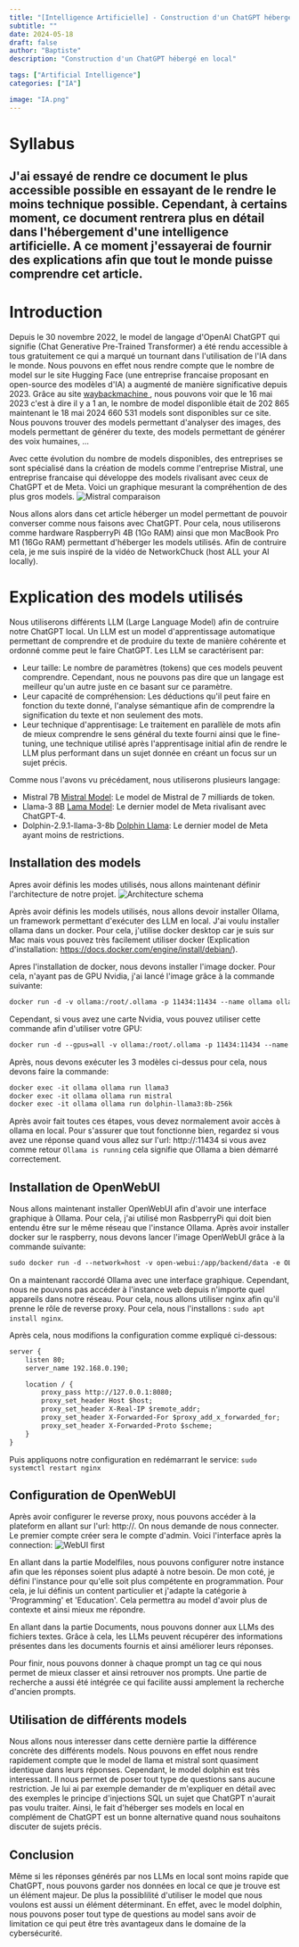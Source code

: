 ```yaml
---
title: "[Intelligence Artificielle] - Construction d'un ChatGPT hébergé en local "
subtitle: ""
date: 2024-05-18
draft: false
author: "Baptiste"
description: "Construction d'un ChatGPT hébergé en local"

tags: ["Artificial Intelligence"]
categories: ["IA"]

image: "IA.png"
---
```

# Syllabus 
J'ai essayé de rendre ce document le plus accessible possible en essayant de le rendre le moins technique possible. Cependant, à certains moment, ce document rentrera plus en détail dans l'hébergement d'une intelligence artificielle. A ce moment j'essayerai de fournir des explications afin que tout le monde puisse comprendre cet article.
---

# Introduction 
Depuis le 30 novembre 2022, le model de langage d'OpenAI ChatGPT qui signifie (Chat Generative Pre-Trained Transformer) a été rendu accessible à tous gratuitement ce qui a marqué un tournant dans l'utilisation de l'IA dans le monde. Nous pouvons en effet nous rendre compte que le nombre de model sur le site Hugging Face (une entreprise francaise proposant en open-source des modèles d'IA) a augmenté de manière significative depuis 2023. Grâce au site [waybackmachine ](https://web.archive.org), nous pouvons voir que le 16 mai 2023 c'est à dire il y a 1 an, le nombre de model disponlible était de 202 865 maintenant le 18 mai 2024 660 531 models sont disponibles sur ce site. Nous pouvons trouver des models permettant d'analyser des images, des models permettant de générer du texte, des models permettant de générer des voix humaines, ... 

Avec cette évolution du nombre de models disponibles, des entreprises se sont spécialisé dans la création de models comme l'entreprise Mistral, une entreprise francaise qui développe des models rivalisant avec ceux de ChatGPT et de Meta. Voici un graphique mesurant la compréhention de des plus gros models. 
![Mistral comparaison](images/ia/Mistral_comparaison.jpeg)

Nous allons alors dans cet article héberger un model permettant de pouvoir converser comme nous faisons avec ChatGPT. Pour cela, nous utiliserons comme hardware RaspberryPi 4B (1Go RAM) ainsi que mon MacBook Pro M1 (16Go RAM) permettant d'héberger les models utilisés. Afin de contruire cela, je me suis inspiré de la vidéo de NetworkChuck (host ALL your AI locally).  

# Explication des models utilisés

Nous utiliserons différents LLM (Large Language Model) afin de contruire notre ChatGPT local. Un LLM est un model d'apprentissage automatique permettant de comprendre et de produire du texte de manière cohérente et ordonné comme peut le faire ChatGPT. Les LLM se caractérisent par: 
- Leur taille: Le nombre de paramètres (tokens) que ces models peuvent comprendre. Cependant, nous ne pouvons pas dire que un langage est meilleur qu'un autre juste en ce basant sur ce paramètre. 
- Leur capacité de compréhension: Les déductions qu'il peut faire en fonction du texte donné, l'analyse sémantique afin de comprendre la signification du texte et non seulement des mots. 
- Leur technique d'apprentisage: Le traitement en parallèle de mots afin de mieux comprendre le sens général du texte fourni ainsi que le fine-tuning, une technique utilisé après l'apprentisage initial afin de rendre le LLM plus performant dans un sujet donnée en créant un focus sur un sujet précis. 

Comme nous l'avons vu précédament, nous utiliserons plusieurs langage:
- Mistral 7B [Mistral Model](https://huggingface.co/mistralai/Mistral-7B-Instruct-v0.2): Le model de Mistral de 7 milliards de token.
- Llama-3 8B [Lama Model](https://huggingface.co/meta-llama/Meta-Llama-3-8B): Le dernier model de Meta rivalisant avec ChatGPT-4.
- Dolphin-2.9.1-llama-3-8b [Dolphin Llama](https://huggingface.co/cognitivecomputations/dolphin-2.9.1-llama-3-8b): Le dernier model de Meta ayant moins de restrictions.

## Installation des models

Apres avoir définis les modes utilisés, nous allons maintenant définir l'architecture de notre projet.
![Architecture schema](images/ia/Schema_Archi.png)


Après avoir définis les models utilisés, nous allons devoir installer Ollama, un framework permettant d'exécuter des LLM en local. J'ai voulu installer ollama dans un docker. Pour cela, j'utilise docker desktop car je suis sur Mac mais vous pouvez très facilement utiliser docker (Explication d'installation: https://docs.docker.com/engine/install/debian/). 

Apres l'installation de docker, nous devons installer l'image docker. Pour cela, n'ayant pas de GPU Nvidia, j'ai lancé l'image grâce à la commande suivante:
```txt
docker run -d -v ollama:/root/.ollama -p 11434:11434 --name ollama ollama/ollama
```
Cependant, si vous avez une carte Nvidia, vous pouvez utiliser cette commande afin d'utiliser votre GPU:
```txt
docker run -d --gpus=all -v ollama:/root/.ollama -p 11434:11434 --name ollama ollama/ollama
```

Après, nous devons exécuter les 3 modèles ci-dessus pour cela, nous devons faire la commande:

```txt
docker exec -it ollama ollama run llama3
docker exec -it ollama ollama run mistral
docker exec -it ollama ollama run dolphin-llama3:8b-256k
```

Après avoir fait toutes ces étapes, vous devez normalement avoir accès à ollama en local. Pour s'assurer que tout fonctionne bien, regardez si vous avez une réponse quand vous allez sur l'url: http://<your-local-ip>:11434 si vous avez comme retour `Ollama is running` cela signifie que Ollama a bien démarré correctement. 


## Installation de OpenWebUI

Nous allons maintenant installer OpenWebUI afin d'avoir une interface graphique à Ollama. Pour cela, j'ai utilisé mon RasbperryPi qui doit bien entendu être sur le même réseau que l'instance Ollama. 
Après avoir installer docker sur le raspberry, nous devons lancer l'image OpenWebUI grâce à la commande suivante:
```txt
sudo docker run -d --network=host -v open-webui:/app/backend/data -e OLLAMA_BASE_URL=http://<server-ip>:11434 --name open-webui --restart always ghcr.io/open-webui/open-webui:main
```

On a maintenant raccordé Ollama avec une interface graphique. Cependant, nous ne pouvons pas accéder à l'instance web depuis n'importe quel appareils dans notre réseau. Pour cela, nous allons utiliser nginx afin qu'il prenne le rôle de reverse proxy. Pour cela, nous l'installons : `sudo apt install nginx`. 

Après cela, nous modifions la configuration comme expliqué ci-dessous:
```txt
server {
    listen 80;
    server_name 192.168.0.190;

    location / {
        proxy_pass http://127.0.0.1:8080;
        proxy_set_header Host $host;
        proxy_set_header X-Real-IP $remote_addr;
        proxy_set_header X-Forwarded-For $proxy_add_x_forwarded_for;
        proxy_set_header X-Forwarded-Proto $scheme;
    }
}
```
Puis appliquons notre configuration en redémarrant le service: `sudo systemctl restart nginx`

## Configuration de OpenWebUI

Après avoir configurer le reverse proxy, nous pouvons accéder à la plateform en allant sur l'url: http://<raspberry-ip>. On nous demande de nous connecter. Le premier compte créer sera le compte d'admin. 
Voici l'interface après la connection:
![WebUI first](images/ia/WebUI.png)

En allant dans la partie Modelfiles, nous pouvons configurer notre instance afin que les réponses soient plus adapté à notre besoin. De mon coté, je défini l'instance pour qu'elle soit plus compétente en programmation. Pour cela, je lui définis un content particulier et j'adapte la catégorie à 'Programming' et 'Education'. Cela permettra au model d'avoir plus de contexte et ainsi mieux me répondre. 

En allant dans la partie Documents, nous pouvons donner aux LLMs des fichiers textes. Grâce à cela, les LLMs peuvent récupérer des informations présentes dans les documents fournis et ainsi améliorer leurs réponses. 

Pour finir, nous pouvons donner à chaque prompt un tag ce qui nous permet de mieux classer et ainsi retrouver nos prompts. Une partie de recherche a aussi été intégrée ce qui facilite aussi amplement la recherche d'ancien prompts.

## Utilisation de différents models

Nous allons nous interesser dans cette dernière partie la différence concrète des différents models. Nous pouvons en effet nous rendre rapidement compte que le model de llama et mistral sont quasiment identique dans leurs réponses. Cependant, le model dolphin est très interessant. Il nous permet de poser tout type de questions sans aucune restriction. Je lui ai par exemple demander de m'expliquer en détail avec des exemples le principe d'injections SQL un sujet que ChatGPT n'aurait pas voulu traiter. Ainsi, le fait d'héberger ses models en local en complément de ChatGPT est un bonne alternative quand nous souhaitons discuter de sujets précis.

## Conclusion

Même si les réponses générés par nos LLMs en local sont moins rapide que ChatGPT, nous pouvons garder nos données en local ce que je trouve est un élément majeur. De plus la possiblilité d'utiliser le model que nous voulons est aussi un élément déterminant. En effet, avec le model dolphin, nous pouvons poser tout type de questions au model sans avoir de limitation ce qui peut être très avantageux dans le domaine de la cybersécurité. 